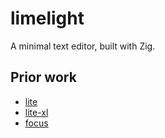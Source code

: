 # limelight

A minimal text editor, built with Zig.

## Prior work

- [lite](https://github.com/rxi/lite)
- [lite-xl](https://github.com/lite-xl/lite-xl)
- [focus](https://github.com/jamii/focus)

